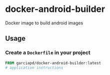 # docker-android-builder
Docker image to build android images

## Usage

### Create a `Dockerfile` in your project

```dockerfile
FROM garciapd/docker-android-builder:latest
# application instructions
```
